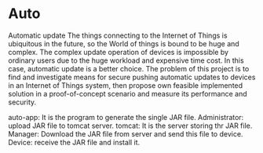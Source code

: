 # Auto
Automatic update 
The things connecting to the Internet of Things is ubiquitous in the future, so the World of things is bound to be huge and complex. The complex update operation of devices is impossible by ordinary users due to the huge workload and expensive time cost. In this case, automatic update is a better choice. 
The problem of this project is to find and investigate means for secure pushing automatic updates to devices in an Internet of Things system, then propose own feasible implemented solution in a proof-of-concept scenario and measure its performance and security.

auto-app: It is the program to generate the single JAR file.
Administrator: upload JAR file to tomcat server.
tomcat: It is the server storing thr JAR file.
Manager: Download the JAR file from server and send this file to device.
Device: receive the JAR file and install it.
